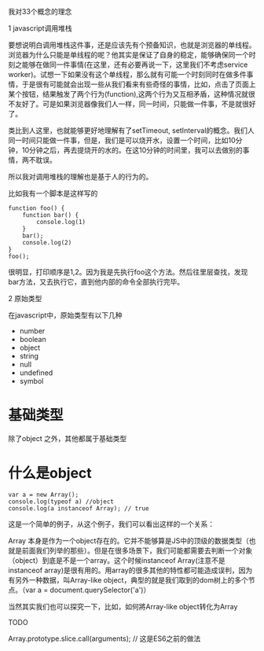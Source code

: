 我对33个概念的理念

1 javascript调用堆栈



要想说明白调用堆栈这件事，还是应该先有个预备知识，也就是浏览器的单线程。
浏览器为什么只能是单线程的呢？他其实是保证了自身的稳定，能够确保同一个时刻之能够在做同一件事情(在这里，还有必要再说一下，这里我们不考虑service worker)。试想一下如果没有这个单线程，那么就有可能一个时刻同时在做多件事情，于是很有可能就会出现一些从我们看来有些奇怪的事情，比如，点击了页面上某个按钮，结果触发了两个行为(function),这两个行为又互相矛盾，这种情况就很不友好了。可是如果浏览器像我们人一样，同一时间，只能做一件事，不是就很好了。

类比到人这里，也就能够更好地理解有了setTimeout, setInterval的概念。我们人同一时间只能做一件事，但是，我们是可以烧开水，设置一个时间，比如10分钟，10分钟之后，再去提烧开的水的。在这10分钟的时间里，我可以去做别的事情，两不耽误。

所以我对调用堆栈的理解也是基于人的行为的。

比如我有一个脚本是这样写的

```
function foo() {
    function bar() {
        console.log(1)
    }
    bar();
    console.log(2)
}
foo();
```

很明显，打印顺序是1,2。因为我是先执行foo这个方法。然后往里层查找，发现bar方法，又去执行它，直到他内部的命令全部执行完毕。


2 原始类型

在javascript中，原始类型有以下几种

- number
- boolean
- object
- string
- null
- undefined
- symbol


# 基础类型

除了object 之外，其他都属于基础类型

# 什么是object


```
var a = new Array();
console.log(typeof a) //object
console.log(a instanceof Array); // true
```

这是一个简单的例子，从这个例子，我们可以看出这样的一个关系：

Array 本身是作为一个object存在的。它并不能够算是JS中的顶级的数据类型（也就是前面我们列举的那些）。但是在很多场景下，我们可能都需要去判断一个对象（object）到底是不是一个array。这个时候instanceof Array(注意不是instanceof array)是很有用的。用array的很多其他的特性都可能造成误判，因为有另外一种数据，叫Array-like object，典型的就是我们取到的dom树上的多个节点。（var a = document.querySelector('a')）

当然其实我们也可以探究一下，比如，如何將Array-like object转化为Array

TODO


Array.prototype.slice.call(arguments); // 这是ES6之前的做法






